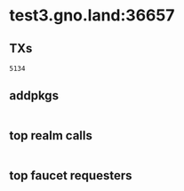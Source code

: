 # test3.gno.land:36657

## TXs
```
5134
```

## addpkgs
```
```

## top realm calls
```
```

## top faucet requesters
```
```

